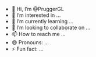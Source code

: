 - 👋 Hi, I’m @PruggerGL
- 👀 I’m interested in ...
- 🌱 I’m currently learning ...
- 💞️ I’m looking to collaborate on ...
- 📫 How to reach me ...
- 😄 Pronouns: ...
- ⚡ Fun fact: ...

<!---
PruggerGL/PruggerGL is a ✨ special ✨ repository because its `README.md` (this file) appears on your GitHub profile.
You can click the Preview link to take a look at your changes.
--->
